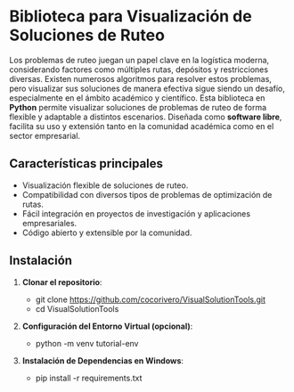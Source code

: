 # Biblioteca para Visualización de Soluciones de Ruteo
Los problemas de ruteo juegan un papel clave en la logística moderna, considerando factores como múltiples rutas, depósitos y restricciones diversas. Existen numerosos algoritmos para resolver estos problemas, pero visualizar sus soluciones de manera efectiva sigue siendo un desafío, especialmente en el ámbito académico y científico.
Esta biblioteca en **Python** permite visualizar soluciones de problemas de ruteo de forma flexible y adaptable a distintos escenarios. Diseñada como **software libre**, facilita su uso y extensión tanto en la comunidad académica como en el sector empresarial.

## Características principales
- Visualización flexible de soluciones de ruteo.
- Compatibilidad con diversos tipos de problemas de optimización de rutas.
- Fácil integración en proyectos de investigación y aplicaciones empresariales.
- Código abierto y extensible por la comunidad.

## Instalación
1. **Clonar el repositorio**:
   - git clone https://github.com/cocorivero/VisualSolutionTools.git
   - cd VisualSolutionTools

2. **Configuración del Entorno Virtual (opcional)**:
   - python -m venv tutorial-env

3. **Instalación de Dependencias en Windows**:
   - pip install -r requirements.txt
